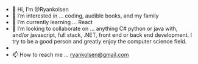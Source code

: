 - 👋 Hi, I’m @Ryankolsen
- 👀 I’m interested in ... coding, audible books, and my family
- 🌱 I’m currently learning ... React
- 💞️ I’m looking to collaborate on ... anything C# python or java with, and/or javascript, full stack, .NET, front end or back end development. I try to be a good person and greatly enjoy the computer science field.
- 
- 📫 How to reach me ... ryankolsen@gmail.com

<!---
Ryankolsen/Ryankolsen is a ✨ special ✨ repository because its `README.md` (this file) appears on your GitHub profile.
You can click the Preview link to take a look at your changes.
--->
